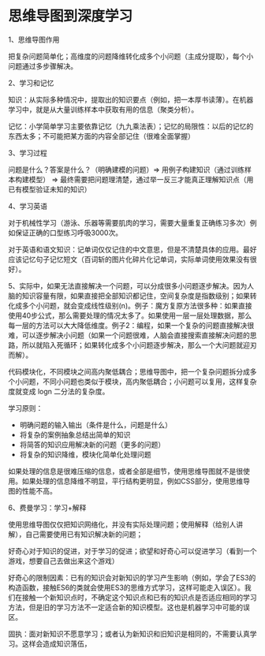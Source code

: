 # 思维导图到深度学习

1、思维导图作用

把复杂问题简单化；高维度的问题降维转化成多个小问题（主成分提取），每个小问题通过多步骤解决。



2、学习和记忆

知识：从实际多种情况中，提取出的知识要点（例如，把一本厚书读薄）。在机器学习中，就是从大量训练样本中获取有用的信息（聚类分析）。

记忆：小学简单学习主要依靠记忆（九九乘法表）；记忆的局限性：以后的记忆的东西太多；不可能把某方面的内容全部记住（很难全面掌握）



3、学习过程

问题是什么？答案是什么？（明确建模的问题）=> 用例子构建知识（通过训练样本构建模型） => 最终需要把问题理清楚，通过举一反三才能真正理解知识点（用已有模型验证未知的知识）



4、学习英语

对于机械性学习（游泳、乐器等需要肌肉的学习，需要大量重复正确练习多次）例如保证正确的口型练习呼吸3000次。

对于英语和语文知识：记单词仅仅记住的中文意思，但是不清楚具体的应用。最好应该记忆句子记忆短文（百词斩的图片化碎片化记单词，实际单词使用效果没有很好）。



5、实际中，如果无法直接解决一个问题，可以分成很多小问题逐步解决。因为人脑的知识容量有限，如果直接把全部知识都记住，空间复杂度是指数级别；如果转化成多个小问题，就会变成线性级别(n)。例子：魔方复原方法很多种：如果直接使用40步公式，那么需要处理的情况太多了。如果使用一层一层处理数据，那么每一层的方法可以大大降低维度。例子2：编程，如果一个复杂的问题直接解决很难，可以逐步解决小问题（如果一个问题很难，人脑会直接搜索直接解决问题的思路，所以就陷入死循环；如果转化成多个小问题逐步解决，那么一个大问题就迎刃而解）。



代码模块化，不同模块之间高内聚低耦合；思维导图中，把一个复杂问题拆分成多个小问题，不同小问题也类似于模块，高内聚低耦合；小问题可以复用，这样复杂度就变成 logn 二分法的复杂度。



学习原则：

- 明确问题的输入输出（条件是什么，问题是什么）
- 将复杂的案例抽象总结出简单的知识
- 将简答的知识应用解决新的问题（更多的问题）
- 将复杂的知识降维，模块化简单化处理问题



如果处理的信息是很难压缩的信息，或者全部是细节，使用思维导图就不是很使用。如果处理的信息降维不明显，平行结构更明显，例如CSS部分，使用思维导图的性能不高。



6、费曼学习：学习+解释

使用思维导图仅仅把知识网络化，并没有实际处理问题；使用解释（给别人讲解），自己需要使用已有知识解决新的问题；

好奇心对于知识的促进，对于学习的促进；欲望和好奇心可以促进学习（看到一个游戏，想要自己去做出来这个游戏）

好奇心的限制因素：已有的知识会对新知识的学习产生影响（例如，学会了ES3的构造函数，接触ES6的类就会使用ES3的思维方式学习，这样可能走入误区）。我们在接触一个新知识点时，不确定这个知识点和已有的知识点是否适应相同的学习方法，但是旧的学习方法不一定适合新的知识模型。这也是机器学习中可能的误区。

固执：面对新知识不愿意学习；或者认为新知识和旧知识是相同的，不需要认真学习。这样会造成知识落伍，